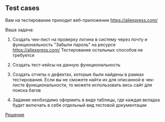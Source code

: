 ## Test cases

Вам на тестирование приходит веб-приложение https://aliexpress.com/



Ваша задача:

1. Создать чек-лист на проверку логина в систему через почту и функциональность "Забыли пароль" на ресурсе https://aliexpress.com/ Тестирование остальных способов не требуется

2. Создать тест-кейсы на данную функциональность

3. Создать отчеты о дефектах, которые были найдены в рамках тестирования. Если вы не сможете найти их для описанной в чек-листе функциональности, то можете использовать весь сайт для поиска багов

4. Задание необходимо оформить в виде таблицы, где каждая вкладка будет включать в себя отдельный вид тестовой документации



[ Решение ]( https://docs.google.com/spreadsheets/d/1KDgq5YoZ4isE0jUi5EVRcqWEfwWQA7K1csW8MtPrIc4/edit#gid=0 )



